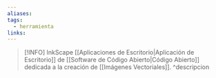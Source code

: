 ```yaml
---
aliases: 
tags:
  - herramienta
links:
---
```

>[!INFO] InkScape
>[[Aplicaciones de Escritorio|Aplicación de Escritorio]] de [[Software de Código Abierto|Código Abierto]] dedicada a la creación de [[Imágenes Vectoriales]].
^descripcion

